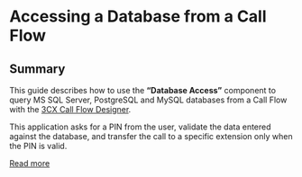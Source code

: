 # Accessing a Database from a Call Flow
## Summary
This guide describes how to use the **“Database Access”** component to query MS SQL Server, PostgreSQL and MySQL databases from a Call Flow with the [3CX Call Flow Designer](https://www.3cx.com/phone-system/call-flow-designer/).

This application asks for a PIN from the user, validate the data entered against the database, and transfer the call to a specific extension only when the PIN is valid.

[Read more](https://www.3cx.com/docs/cfd-accessing-database/)
